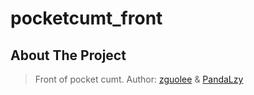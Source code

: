 # pocketcumt_front

## About The Project

> Front of pocket cumt. Author: [zguolee](https://github.com/zguolee) & [PandaLzy](https://github.com/PandaLzy)
